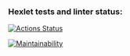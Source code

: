 ### Hexlet tests and linter status:
[![Actions Status](https://github.com/Happydog007/backend-project-lvl1/actions/workflows/hexlet-check.yml/badge.svg)](https://github.com/Happydog007/backend-project-lvl1/actions)

[![Maintainability](https://api.codeclimate.com/v1/badges/7b7c43e3532403589d03/maintainability)](https://codeclimate.com/github/Happydog007/backend-project-lvl1/maintainability)
